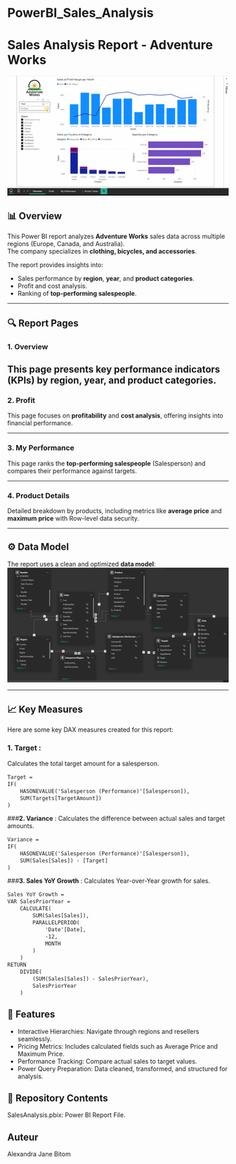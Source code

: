 # PowerBI_Sales_Analysis
# Sales Analysis Report - Adventure Works

![Sales Analysis Adventure Works](./PowerBI_SalesAnalysis.gif)

## 📊 Overview  
This Power BI report analyzes **Adventure Works** sales data across multiple regions (Europe, Canada, and Australia).  
The company specializes in **clothing, bicycles, and accessories**.  

The report provides insights into:  
- Sales performance by **region**, **year**, and **product categories**.  
- Profit and cost analysis.  
- Ranking of **top-performing salespeople**.  

---

## 🔍 Report Pages  

### 1. **Overview**  
This page presents key performance indicators (KPIs) by **region**, **year**, and **product categories**.  
---

### 2. **Profit**  
This page focuses on **profitability** and **cost analysis**, offering insights into financial performance.  

---

### 3. **My Performance**  
This page ranks the **top-performing salespeople** (Salesperson) and compares their performance against targets.  

---

### 4. **Product Details**  
Detailed breakdown by products, including metrics like **average price** and **maximum price** with Row-level data security.  

---

## ⚙️ Data Model  
The report uses a clean and optimized **data model**:  
![Data Model](./image.png)

---

## 📈 Key Measures  

Here are some key DAX measures created for this report:

### **1. Target**   :
Calculates the total target amount for a salesperson.  
```DAX
Target = 
IF(
    HASONEVALUE('Salesperson (Performance)'[Salesperson]),
    SUM(Targets[TargetAmount])
)
```
###**2. Variance** :
Calculates the difference between actual sales and target amounts.
```DAX
Variance = 
IF(
    HASONEVALUE('Salesperson (Performance)'[Salesperson]),
    SUM(Sales[Sales]) - [Target]
)
```
###**3. Sales YoY Growth** :
Calculates Year-over-Year growth for sales.
```DAX
Sales YoY Growth = 
VAR SalesPriorYear =
    CALCULATE(
        SUM(Sales[Sales]),
        PARALLELPERIOD(
            'Date'[Date],
            -12,
            MONTH
        )
    )
RETURN
    DIVIDE(
        (SUM(Sales[Sales]) - SalesPriorYear),
        SalesPriorYear
    )
```

## 🚀 Features
- Interactive Hierarchies: Navigate through regions and resellers seamlessly.
- Pricing Metrics: Includes calculated fields such as Average Price and Maximum Price.
- Performance Tracking: Compare actual sales to target values.
- Power Query Preparation: Data cleaned, transformed, and structured for analysis.
  
## 📂 Repository Contents
SalesAnalysis.pbix: Power BI Report File.

## Auteur
Alexandra Jane Bitom
